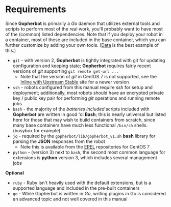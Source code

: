 # Requirements

Since **Gopherbot** is primarily a *Go* daemon that utilizes external tools and scripts to perform most of the real work, you'll probably want to have most of the (common) listed dependencies. Note that if you deploy your robot in a container, most of these are included in the base container, which you can further customize by adding your own tools. ([Data](https://github.com/parsley42/data-gopherbot/blob/master/Containerfile) is the best example of this.)

* `git` - with version 2, **Gopherbot** is tightly integrated with git for updating configuration and keeping state; **Gopherbot** requires fairly recent versions of *git* supporting `git remote get-url ...`
   * Note that the version of *git* in CentOS 7 is not supported, see the [Inline with Upstream Stable](https://ius.io/) site for a newer version
* `ssh` - robots configured from this manual require *ssh* for setup and deployment; additionally, most robots should have an encrypted private key / public key pair for performing *git* operations and running remote jobs
* `bash` - the majority of the *batteries included* scripts included with **Gopherbot** are written in good 'ol **Bash**; this is nearly universal but listed here for those that may wish to build containers from scratch, since many base containers have much less functional `/bin/sh` shells. (busybox for example)
* `jq` - required by the `gopherbot/lib/gopherbot_v1.sh` **bash** library for parsing the **JSON** responses from the robot
   * Note this is available from the [EPEL](https://fedoraproject.org/wiki/EPEL) repositories for CentOS 7
* `python` - (version 3) next to `bash`, the second most common language for extensions is **python** version 3, which includes several management jobs

**Optional**
* `ruby` - Ruby isn't heavily used with the default extensions, but is a supported language and included in the pre-built containers
* `go` - While Gopherbot is written in *Go*, writing plugins in Go is considered an advanced topic and not well covered in this manual
